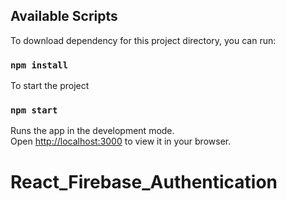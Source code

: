 ## Available Scripts

To download dependency for this project directory, you can run:

### `npm install`

To start the project

### `npm start`

Runs the app in the development mode.\
Open [http://localhost:3000](http://localhost:3000) to view it in your browser.


# React_Firebase_Authentication
